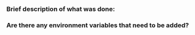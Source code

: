 ### Brief description of what was done:

<!-- Some description here -->

### Are there any environment variables that need to be added?

<!-- List of variables if there are any, or just mention nothing is needed -->
